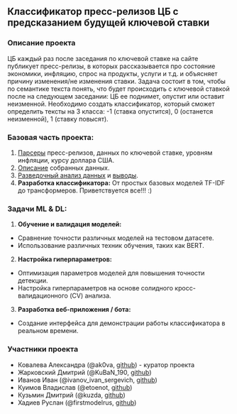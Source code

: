 ## Классификатор пресс-релизов ЦБ с предсказанием будущей ключевой ставки

### Описание проекта

ЦБ каждый раз после заседания по ключевой ставке на сайте публикует пресс-релизы, в которых рассказывается про состояние экономики, инфляцию, спрос на продукты, услуги и т.д. и объясняет причину изменения/не изменения ставки. Задача состоит в том, чтобы по семантике текста понять, что будет происходить с ключевой ставкой после на следующем заседании: ЦБ ее поднимет, опустит или оставит неизменной. Необходимо создать классификатор, который сможет определить тексты на 3 класса: -1 (ставка опустится), 0 (останется неизменной), 1 (ставку повысят).

### Базовая часть проекта:
1. [Парсеры](scraping) пресс-релизов, данных по ключевой ставке, уровням инфляции, курсу доллара США.
2. [Описание](dataset.md) собранных данных.
3. [Разведочный анализ данных](eda/cbr_press_releases.ipynb) и [выводы](EDA.md).
4. **Разработка классификатора:** От простых базовых моделей TF-IDF до трансформеров. Приветствуется все!!! :) 

### Задачи ML & DL:
1. **Обучение и валидация моделей:**
- Сравнение точности различных моделей на тестовом датасете.
- Использование различных техник обучения, таких как BERT.
2. **Настройка гиперпараметров:**
- Оптимизация параметров моделей для повышения точности детекции.
- Настройка гиперпараметров на основе солидного кросс-валидационного (CV) анализа.
3. **Разработка веб-приложения / бота:**
- Создание интерфейса для демонстрации работы классификатора в реальном времени.


### Участники проекта

- Ковалева Александра (@ak0va, [github](https://github.com/ak0vacorp)) - куратор проекта
- Жарковский Дмитрий (@KuBaN_190, [github](https://github.com/KuBaN658))
- Иванов Иван (@ivanov_ivan_sergevich, [github](https://github.com/Ivanchenko99))
- Куимов Владислав (@etoenot, [github](https://github.com/eto-enot))
- Кузьмин Дмитрий (@kuzda, [github](https://github.com/dkzmn))
- Хадиев Руслан (@firstmodelrus, [github]())
